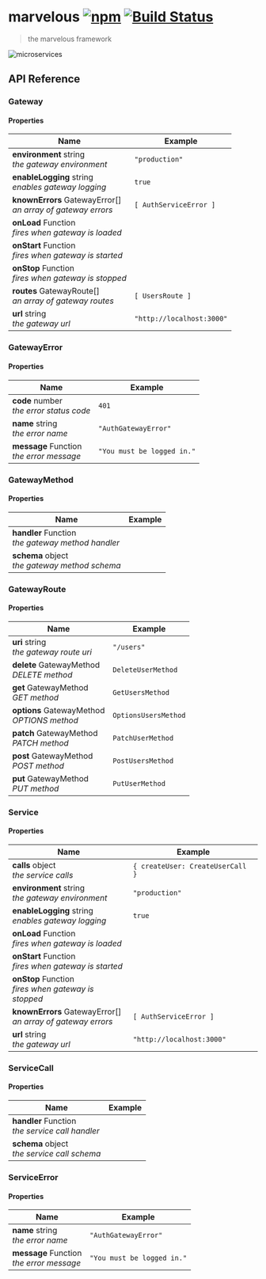 # marvelous [![npm](https://img.shields.io/npm/v/marvelous.svg)](https://npmjs.com/marvelous) [![Build Status](https://travis-ci.org/marvelousjs/marvelous.svg?branch=master)](https://travis-ci.org/marvelousjs/marvelous)

> the marvelous framework

![microservices](https://files.readme.io/8205763-microservices.png)

## API Reference

### Gateway

#### Properties

<table>
    <thead>
        <tr>
            <th>Name</th>
            <th>Example</th>
        </tr>
    </thead>
    <tbody>
        <tr>
            <td>
                <div><b>environment</b> string</div>
                <em>the gateway environment</em>
            </td>
            <td>
                <code>"production"</code>
            </td>
        </tr>
        <tr>
            <td>
                <div><b>enableLogging</b> string</div>
                <em>enables gateway logging</em>
            </td>
            <td>
                <code>true</code>
            </td>
        </tr>
        <tr>
            <td>
                <div><b>knownErrors</b> GatewayError[]</div>
                <em>an array of gateway errors</em>
            </td>
            <td>
                <code>[ AuthServiceError ]</code>
            </td>
        </tr>
        <tr>
            <td>
                <div><b>onLoad</b> Function</div>
                <em>fires when gateway is loaded</em>
            </td>
            <td></td>
        </tr>
        <tr>
            <td>
                <div><b>onStart</b> Function</div>
                <em>fires when gateway is started</em>
            </td>
            <td></td>
        </tr>
        <tr>
            <td>
                <div><b>onStop</b> Function</div>
                <em>fires when gateway is stopped</em>
            </td>
            <td></td>
        </tr>
        <tr>
            <td>
                <div><b>routes</b> GatewayRoute[]</div>
                <em>an array of gateway routes</em>
            </td>
            <td>
                <code>[ UsersRoute ]</code>
            </td>
        </tr>
        <tr>
            <td>
                <div><b>url</b> string</div>
                <em>the gateway url</em>
            </td>
            <td>
                <code>"http://localhost:3000"</code>
            </td>
        </tr>
    </tbody>
</table>

### GatewayError

#### Properties

<table>
    <thead>
        <tr>
            <th>Name</th>
            <th>Example</th>
        </tr>
    </thead>
    <tbody>
        <tr>
            <td>
                <div><b>code</b> number</div>
                <em>the error status code</em>
            </td>
            <td>
                <code>401</code>
            </td>
        </tr>
        <tr>
            <td>
                <div><b>name</b> string</div>
                <em>the error name</em>
            </td>
            <td>
                <code>"AuthGatewayError"</code>
            </td>
        </tr>
        <tr>
            <td>
                <div><b>message</b> Function</div>
                <em>the error message</em>
            </td>
            <td>
                <code>"You must be logged in."</code>
            </td>
        </tr>
    </tbody>
</table>

### GatewayMethod

#### Properties

<table>
    <thead>
        <tr>
            <th>Name</th>
            <th>Example</th>
        </tr>
    </thead>
    <tbody>
        <tr>
            <td>
                <div><b>handler</b> Function</div>
                <em>the gateway method handler</em>
            </td>
            <td></td>
        </tr>
        <tr>
            <td>
                <div><b>schema</b> object</div>
                <em>the gateway method schema</em>
            </td>
            <td></td>
        </tr>
    </tbody>
</table>

### GatewayRoute

#### Properties

<table>
    <thead>
        <tr>
            <th>Name</th>
            <th>Example</th>
        </tr>
    </thead>
    <tbody>
        <tr>
            <td>
                <div><b>uri</b> string</div>
                <em>the gateway route uri</em>
            </td>
            <td>
                <code>"/users"</code>
            </td>
        </tr>
        <tr>
            <td>
                <div><b>delete</b> GatewayMethod</div>
                <em>DELETE method</em>
            </td>
            <td>
                <code>DeleteUserMethod</code>
            </td>
        </tr>
        <tr>
            <td>
                <div><b>get</b> GatewayMethod</div>
                <em>GET method</em>
            </td>
            <td>
                <code>GetUsersMethod</code>
            </td>
        </tr>
        <tr>
            <td>
                <div><b>options</b> GatewayMethod</div>
                <em>OPTIONS method</em>
            </td>
            <td>
                <code>OptionsUsersMethod</code>
            </td>
        </tr>
        <tr>
            <td>
                <div><b>patch</b> GatewayMethod</div>
                <em>PATCH method</em>
            </td>
            <td>
                <code>PatchUserMethod</code>
            </td>
        </tr>
        <tr>
            <td>
                <div><b>post</b> GatewayMethod</div>
                <em>POST method</em>
            </td>
            <td>
                <code>PostUsersMethod</code>
            </td>
        </tr>
        <tr>
            <td>
                <div><b>put</b> GatewayMethod</div>
                <em>PUT method</em>
            </td>
            <td>
                <code>PutUserMethod</code>
            </td>
        </tr>
    </tbody>
</table>

### Service

#### Properties

<table>
    <thead>
        <tr>
            <th>Name</th>
            <th>Example</th>
        </tr>
    </thead>
    <tbody>
        <tr>
            <td>
                <div><b>calls</b> object</div>
                <em>the service calls</em>
            </td>
            <td>
                <code>{ createUser: CreateUserCall }</code>
            </td>
        </tr>
        <tr>
            <td>
                <div><b>environment</b> string</div>
                <em>the gateway environment</em>
            </td>
            <td>
                <code>"production"</code>
            </td>
        </tr>
        <tr>
            <td>
                <div><b>enableLogging</b> string</div>
                <em>enables gateway logging</em>
            </td>
            <td>
                <code>true</code>
            </td>
        </tr>
        <tr>
            <td>
                <div><b>onLoad</b> Function</div>
                <em>fires when gateway is loaded</em>
            </td>
            <td></td>
        </tr>
        <tr>
            <td>
                <div><b>onStart</b> Function</div>
                <em>fires when gateway is started</em>
            </td>
            <td></td>
        </tr>
        <tr>
            <td>
                <div><b>onStop</b> Function</div>
                <em>fires when gateway is stopped</em>
            </td>
            <td></td>
        </tr>
        <tr>
            <td>
                <div><b>knownErrors</b> GatewayError[]</div>
                <em>an array of gateway errors</em>
            </td>
            <td>
                <code>[ AuthServiceError ]</code>
            </td>
        </tr>
        <tr>
            <td>
                <div><b>url</b> string</div>
                <em>the gateway url</em>
            </td>
            <td>
                <code>"http://localhost:3000"</code>
            </td>
        </tr>
    </tbody>
</table>

### ServiceCall

#### Properties

<table>
    <thead>
        <tr>
            <th>Name</th>
            <th>Example</th>
        </tr>
    </thead>
    <tbody>
        <tr>
            <td>
                <div><b>handler</b> Function</div>
                <em>the service call handler</em>
            </td>
            <td></td>
        </tr>
        <tr>
            <td>
                <div><b>schema</b> object</div>
                <em>the service call schema</em>
            </td>
            <td></td>
        </tr>
    </tbody>
</table>

### ServiceError

#### Properties

<table>
    <thead>
        <tr>
            <th>Name</th>
            <th>Example</th>
        </tr>
    </thead>
    <tbody>
        <tr>
            <td>
                <div><b>name</b> string</div>
                <em>the error name</em>
            </td>
            <td>
                <code>"AuthGatewayError"</code>
            </td>
        </tr>
        <tr>
            <td>
                <div><b>message</b> Function</div>
                <em>the error message</em>
            </td>
            <td>
                <code>"You must be logged in."</code>
            </td>
        </tr>
    </tbody>
</table>
